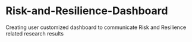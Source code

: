 # Risk-and-Resilience-Dashboard
Creating user customized dashboard to communicate Risk and Resilience related research results
